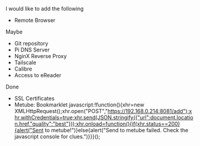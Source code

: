I would like to add the following
- Remote Browser

Maybe
- Git repository
- Pi DNS Server
- NginX Reverse Proxy
- Tailscale
- Calibre
- Access to eReader

Done
- SSL Certificates
- Metube: Bookmarklet
javascript:!function(){xhr=new XMLHttpRequest();xhr.open("POST","https://192.168.0.214:8081/add");xhr.withCredentials=true;xhr.send(JSON.stringify({"url":document.location.href,"quality":"best"}));xhr.onload=function(){if(xhr.status==200){alert("Sent to metube!")}else{alert("Send to metube failed. Check the javascript console for clues.")}}}();

